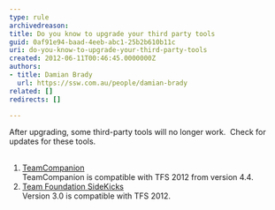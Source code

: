 ```yaml
---
type: rule
archivedreason: 
title: Do you know to upgrade your third party tools
guid: 0af91e94-baad-4eeb-abc1-25b2b610b11c
uri: do-you-know-to-upgrade-your-third-party-tools
created: 2012-06-11T00:46:45.0000000Z
authors:
- title: Damian Brady
  url: https://ssw.com.au/people/damian-brady
related: []
redirects: []

---
```



After upgrading, some third-party tools will no longer work.&#160; Check for updates for these tools.
<br><excerpt class='endintro'></excerpt><br>
<ol><li>​<a href="http&#58;//www.teamcompanion.com/download/">TeamCompanion</a><br>TeamCompanion is compatible with TFS 2012 from version 4.4.</li>
<li><a href="http&#58;//www.attrice.info/cm/tfs/">Team Foundation SideKicks</a><br>Version 3.0 is compatible with TFS 2012.</li></ol>


